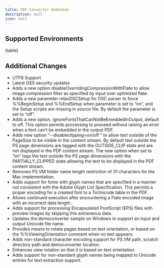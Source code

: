 ```yaml
---
title: PDF Converter Addendum
description: null
icon: null
---
```


## Supported Environments

(table)

## **Additional Changes** 

- UTF8 Support 
- Latest OSS security updates 
- Adds a new option disableOverridingCompressionWithFlate to allow image compression filter as specified by input over optimized flate. 
- Adds a new parameter relaxDSCSetup for DSC parser to force %%BeginSetup and %%EndSetup when parameter is set to “on”, and the Setup scripts are missing in source file. By default the parameter is set to “off”. 
- Adds a new option, ignoreFontsThatCanNotBeEmeddedInOutput, default to off. This option permits processing to proceed without raising an error when a font can’t be embedded in the output PDF. 
- Adds new option “--disableclipping=on/off ” to allow text outside of the PageSize to be visible in the content stream. By default text outside the PS page dimensions are tagged with the OUTSIDE\_CLIP state and are not displayed in the PDF content stream. The new option when set to “on” tags the text outside the PS page dimensions with the PARTIALLY\_CLIPPED state allowing the text to be displayed in the PDF content stream. 
- Removes PS.VM folder name length restriction of 31 characters for the Mac implementation. 
- Adds support for fonts with glyph names that are specified in a manner not consistent with the Adobe Glyph List Specification. This permits a proper encoding for a created font to a ToUnicode table in the PDF. 
- Allows continued execution after encountering a Flate encoded image with an incorrect data length. 
- Adds support for processing Encapsulated PostScript (EPS) files with preview images by skipping this extraneous data. 
- Updates the democonverter sample on Windows to support an input and output Unicode file name. 
- Provides means to rotate pages based on text orientation, or based on the %%ViewingOrientation comment when no text appears. 
- Adds non-standard character encoding support for PS.VM path, scratch directory path and democonverter location. 
- Enhances view rotation so that it is based on text orientation. 
- Adds support for non-standard glyph names being mapped to Unicode entries for text extraction support.

